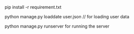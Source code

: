 pip install -r requirement.txt

python manage.py loaddate user.json // for loading user data

python manage.py runserver for running the server